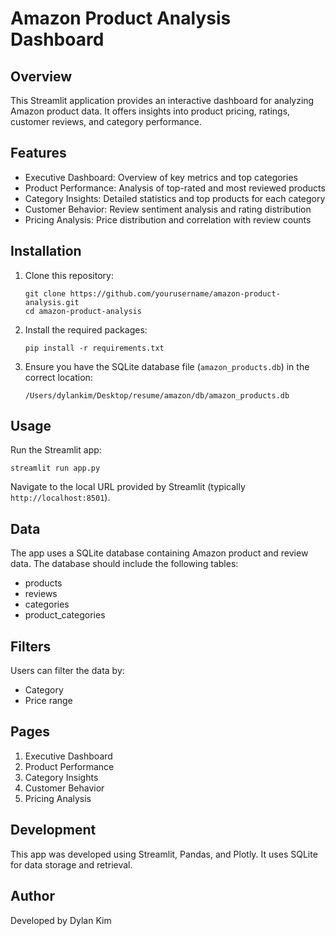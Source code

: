 # Amazon Product Analysis Dashboard

## Overview
This Streamlit application provides an interactive dashboard for analyzing Amazon product data. It offers insights into product pricing, ratings, customer reviews, and category performance.

## Features
- Executive Dashboard: Overview of key metrics and top categories
- Product Performance: Analysis of top-rated and most reviewed products
- Category Insights: Detailed statistics and top products for each category
- Customer Behavior: Review sentiment analysis and rating distribution
- Pricing Analysis: Price distribution and correlation with review counts

## Installation

1. Clone this repository:
   ```
   git clone https://github.com/yourusername/amazon-product-analysis.git
   cd amazon-product-analysis
   ```

2. Install the required packages:
   ```
   pip install -r requirements.txt
   ```

3. Ensure you have the SQLite database file (`amazon_products.db`) in the correct location:
   ```
   /Users/dylankim/Desktop/resume/amazon/db/amazon_products.db
   ```

## Usage

Run the Streamlit app:
```
streamlit run app.py
```

Navigate to the local URL provided by Streamlit (typically `http://localhost:8501`).

## Data
The app uses a SQLite database containing Amazon product and review data. The database should include the following tables:
- products
- reviews
- categories
- product_categories

## Filters
Users can filter the data by:
- Category
- Price range

## Pages
1. Executive Dashboard
2. Product Performance
3. Category Insights
4. Customer Behavior
5. Pricing Analysis

## Development
This app was developed using Streamlit, Pandas, and Plotly. It uses SQLite for data storage and retrieval.

## Author
Developed by Dylan Kim
